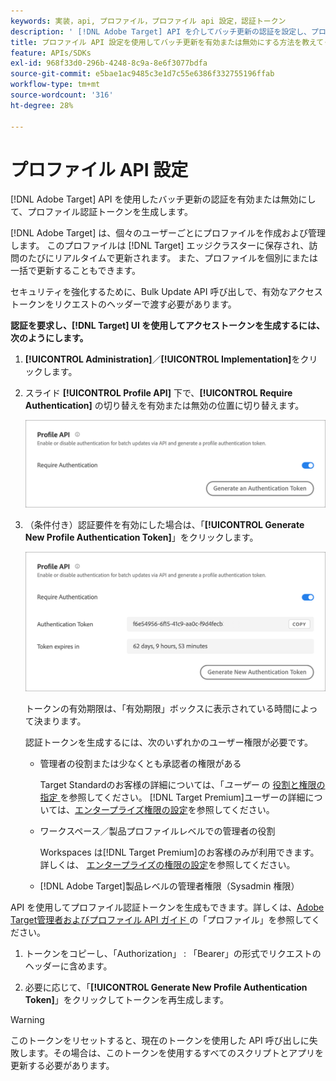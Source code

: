 ```yaml
---
keywords: 実装，api, プロファイル，プロファイル api 設定，認証トークン
description: ' [!DNL Adobe Target] API を介してバッチ更新の認証を設定し、プロファイル認証トークンを生成する方法について説明します。'
title: プロファイル API 設定を使用してバッチ更新を有効または無効にする方法を教えてください。
feature: APIs/SDKs
exl-id: 968f33d0-296b-4248-8c9a-8e6f3077bdfa
source-git-commit: e5bae1ac9485c3e1d7c55e6386f332755196ffab
workflow-type: tm+mt
source-wordcount: '316'
ht-degree: 28%

---
```


# プロファイル API 設定

[!DNL Adobe Target] API を使用したバッチ更新の認証を有効または無効にして、プロファイル認証トークンを生成します。

[!DNL Adobe Target] は、個々のユーザーごとにプロファイルを作成および管理します。 このプロファイルは [!DNL Target] エッジクラスターに保存され、訪問のたびにリアルタイムで更新されます。 また、プロファイルを個別にまたは一括で更新することもできます。

セキュリティを強化するために、Bulk Update API 呼び出しで、有効なアクセストークンをリクエストのヘッダーで渡す必要があります。

**認証を要求し、[!DNL Target] UI を使用してアクセストークンを生成するには、次のようにします。**

1. **[!UICONTROL Administration]**／**[!UICONTROL Implementation]**&#x200B;をクリックします。
1. スライド **[!UICONTROL Profile API]** 下で、**[!UICONTROL Require Authentication]** の切り替えを有効または無効の位置に切り替えます。

   ![alt 画像 ](assets/profile_api_settings.png)

1. （条件付き）認証要件を有効にした場合は、「**[!UICONTROL Generate New Profile Authentication Token]**」をクリックします。

   ![alt 画像 ](assets/profile_api_settings_2.png)

   トークンの有効期限は、「有効期限」ボックスに表示されている時間によって決まります。

   認証トークンを生成するには、次のいずれかのユーザー権限が必要です。

   * 管理者の役割または少なくとも承認者の権限がある

     Target Standardのお客様の詳細については、「*ユーザー* の [ 役割と権限の指定 ](https://experienceleague.adobe.com/docs/target/using/administer/manage-users/users/user-management.html#roles-permissions) を参照してください。 [!DNL Target Premium]ユーザーの詳細については、[エンタープライズ権限の設定](https://experienceleague.adobe.com/docs/target/using/administer/manage-users/enterprise/properties-overview.html)を参照してください。

   * ワークスペース／製品プロファイルレベルでの管理者の役割

     Workspaces は[!DNL Target Premium]のお客様のみが利用できます。詳しくは、 [エンタープライズの権限の設定](https://experienceleague.adobe.com/docs/target/using/administer/manage-users/enterprise/properties-overview.html)を参照してください。

   * [!DNL Adobe Target]製品レベルの管理者権限（Sysadmin 権限）

API を使用してプロファイル認証トークンを生成もできます。詳しくは、[Adobe Target管理者およびプロファイル API ガイド ](../../administer/admin-api/admin-api-overview-new.md) の「プロファイル」を参照してください。

1. トークンをコピーし、「Authorization」 : 「Bearer」の形式でリクエストのヘッダーに含めます。

1. 必要に応じて、「**[!UICONTROL Generate New Profile Authentication Token]**」をクリックしてトークンを再生成します。

>[!WARNING]
>
>このトークンをリセットすると、現在のトークンを使用した API 呼び出しに失敗します。その場合は、このトークンを使用するすべてのスクリプトとアプリを更新する必要があります。
